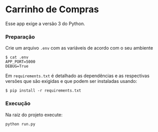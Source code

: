 # Carrinho de Compras

Esse app exige a versão 3 do Python.

### Preparação

Crie um arquivo `.env` com as variáveis de acordo com o seu ambiente

```console
$ cat .env
APP_PORT=5000
DEBUG=True
```

Em `requirements.txt` é detalhado as dependências e as respectivas versões que são exigidas e que podem ser instaladas usando:

`$ pip install -r requirements.txt`

### Execução

Na raiz do projeto execute:

`python run.py`
